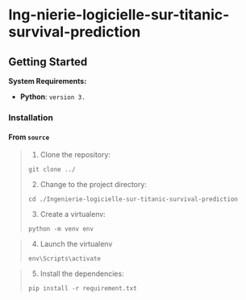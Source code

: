 # Ing-nierie-logicielle-sur-titanic-survival-prediction



##  Getting Started

**System Requirements:**

* **Python**: `version 3.`

###  Installation

<h4>From <code>source</code></h4>

> 1. Clone the  repository:
>
> ```console
> git clone ../
> ```
>
> 2. Change to the project directory:
> ```console
> cd ./Ingenierie-logicielle-sur-titanic-survival-prediction
> ```
>
> 3. Create a virtualenv:
> ```console
> python -m venv env
> ```
>


>
> 4. Launch the virtualenv
> ```console
> env\Scripts\activate


> 5. Install the dependencies:
> ```console
> pip install -r requirement.txt
>
> ```
>
